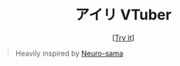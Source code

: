 <h1 align="center">アイリ VTuber</h1>

<p align="center">
  [<a href="https://nimara.ayaka.io">Try it</a>]
</p>

> Heavily inspired by [Neuro-sama](https://www.youtube.com/@Neurosama)

